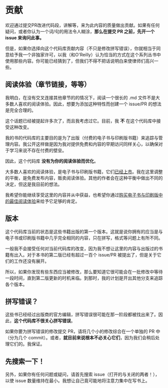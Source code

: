 # 贡献

欢迎通过提交PR改进代码段，讲解等，来为此内容的质量做出贡献。如果有任何疑问，或者你认为一个词/句的用法令人糊涂，**那么在提交 PR 之前，先开一个 issue 来询问此事。**

但是，如果你选择向这个代码库贡献内容（不只是修改拼写错误），你就相当于同意给予我一个非独家许可，以我（和O'Reilly）认为恰当的方式在这个系列丛书中使用那些内容。你可能已经猜到了，但我们不得不把话说明白来使律师们高兴一些。

## 阅读体验（章节链接，等等）

我明白，在没有交叉连接其他章节的的情况下，阅读一个很长的 .md 文件不是大多数人喜欢的阅读体验。因此，想要为添加这种特性而创建一个 issue/PR 的想法是完全合理的。

这个话题已经被提起许多次了，而且我考虑过它。目前，我 **不** 在这个代码库中接受这种改变。

我的书的代码库的主要目的是为了出版（付费的电子书与印刷版书籍）来追踪与管理内容。我公开这样做是因为我对提供免费和内容的早期访问同样关心，以确保对于学习来说不存在付费的壁垒。

因此，这个代码库 **没有为你的阅读体验而优化**。

大多数人喜欢的阅读体验，是电子书与印刷版书籍，它们[已经上市](http://ssearch.oreilly.com/?q=%22you+don%27t+know+js%22&x=0&y=0)。我在这里调整的平衡，是免费发布内容，贩卖阅读体验。其他的作者会在这种平衡中做出不同的决定，但这是我目前的想法。

我希望你能继续享受这里的内容并从中获益，也希望你通过[购买电子书与印刷版中的最佳阅读体验](http://ssearch.oreilly.com/?q=%22you+don%27t+know+js%22&x=0&y=0)来给予它足够的肯定。

## 版本

这个代码库当前的状态是这些书籍出版的第一个版本。这就是说你拥有的应当是与电子书或印刷版书籍中几乎完全相同的内容，只在拼写，格式等问题上有所不同。

一般我不会接受任何对当前代码库的改变，因为我不想让这里的内容与出版过的书籍有出入。对于本书的第二版已经有超过一百个 issue/PR 被提出了，但是关于它们的工作还没有展开。

所以，如果你发现有些东西应当被修改，那么要知道它很可能会在一批修改中等待一段时间，直到第二版更新的时机来临。到那时，我的计划是开出其他分支来追踪各个版本。

## 拼写错误？

这些书已经经过出版商的官方编辑，拼写错误很可能在那一阶段都被找出来了。因此，**这个代码库不很关心拼写错误**。

如果你要为拼写错误的修改提交 PR，请将几个小的修改综合在一个单独的 PR 中（分为几个 commit）。或者，**就目前来说根本不必关心它们**，因为我们会稍后处理它们的。我保证。

## 先搜索一下！

另外，如果你有任何问题或疑问，请首先搜索 issue（打开的与关闭的两者！），以使 issue 数量维持在最小。我想让自己竟可能地将注意力集中在写书上。
